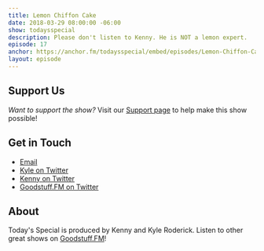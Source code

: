 ```yaml
---
title: Lemon Chiffon Cake
date: 2018-03-29 08:00:00 -06:00
show: todaysspecial
description: Please don't listen to Kenny. He is NOT a lemon expert.
episode: 17
anchor: https://anchor.fm/todaysspecial/embed/episodes/Lemon-Chiffon-Cake-e18fcp/a-a2s9hg
layout: episode
---
```




## Support Us
*Want to support the show?* Visit our [Support page](https://goodstuff.fm/support) to help make this show possible!

## Get in Touch
* [Email](mailto:kyle@goodstuff.fm)
* [Kyle on Twitter](http://twitter.com/dogburps)
* [Kenny on Twitter](http://twitter.com/pizzarobotics)
* [Goodstuff.FM on Twitter](http://twitter.com/goodstufffm)

## About
Today's Special is produced by Kenny and Kyle Roderick. Listen to other great shows on [Goodstuff.FM](http://goodstuff.fm/shows)!